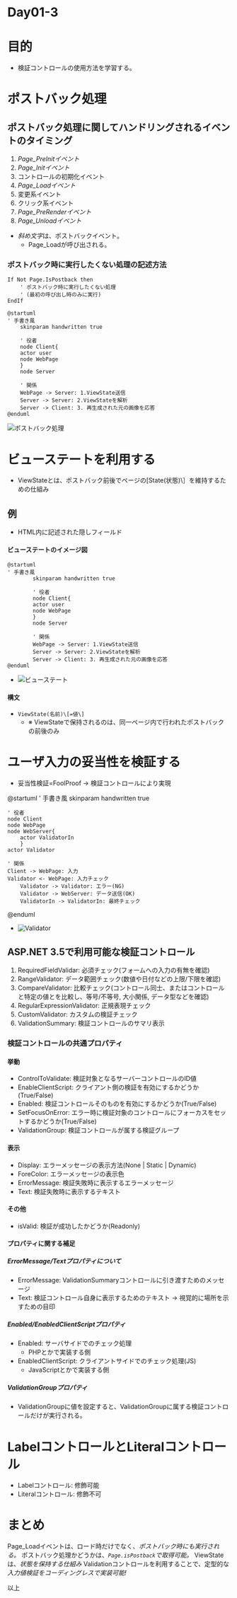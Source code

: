 Day01-3
===

# 目的

- 検証コントロールの使用方法を学習する。

# ポストバック処理

## ポストバック処理に関してハンドリングされるイベントのタイミング

1. *Page\_PreInitイベント*
1. *Page\_Initイベント*
1. コントロールの初期化イベント
1. *Page\_Loadイベント*
1. 変更系イベント
1. クリック系イベント
1. *Page\_PreRenderイベント*
1. *Page\_Unloadイベント*

- *斜め文字*は、ポストバックイベント。
  - Page\_Loadが呼び出される。

### ポストバック時に実行したくない処理の記述方法

	If Not Page.IsPostback then
		' ポストバック時に実行したくない処理
		' (最初の呼び出し時のみに実行)
	EndIf

	@startuml
	' 手書き風
		skinparam handwritten true
		
		' 役者
		node Client{
		actor user
		node WebPage
		}
		node Server
		
		' 関係
		WebPage -> Server: 1.ViewState送信
		Server -> Server: 2.ViewStateを解析
		Server -> Client: 3. 再生成された元の画像を応答
	@enduml

![ポストバック処理](./img/Day01/001.png)

# ビューステートを利用する

- ViewStateとは、ポストバック前後でページの\[State(状態)\］を維持するための仕組み

## 例

- HTML内に記述された隠しフィールド

	<input type="hidden" name="_VIEWSTATE" id="_VIEWSTATE" value="sGhnOwaGjoirgojgjaeojlabheiobReJwaoe" />

#### ビューステートのイメージ図

	@startuml
	' 手書き風
			skinparam handwritten true
			
			' 役者
			node Client{
			actor user
			node WebPage
			}
			node Server
			
			' 関係
			WebPage -> Server: 1.ViewState送信
			Server -> Server: 2.ViewStateを解析
			Server -> Client: 3. 再生成された元の画像を応答
	@enduml

- ![ビューステート](./img/Day01/002.png)

#### 構文

- `ViewState(名前)\[=値\]`
  - ※ ViewStateで保持されるのは、同一ページ内で行われたポストバックの前後のみ

# ユーザ入力の妥当性を検証する

- 妥当性検証=FoolProof -> 検証コントロールにより実現

@startuml
' 手書き風
	skinparam handwritten true

	' 役者
	node Client
	node WebPage
	node WebServer{
        actor ValidatorIn
        }
	actor Validator

	' 関係
	Client -> WebPage: 入力
	Validator <- WebPage: 入力チェック
        Validator -> Validator: エラー(NG)
        Validator -> WebServer: データ送信(OK)
        ValidatorIn -> ValidatorIn: 最終チェック
@enduml

- ![Validator](./img/Day01/003.png)

## ASP.NET 3.5で利用可能な検証コントロール

1. RequiredFieldValidar: 必須チェック(フォームへの入力の有無を確認)
1. RangeValidator: データ範囲チェック(数値や日付などの上限/下限を確認)
1. CompareValidator: 比較チェック(コントロール同士、またはコントロールと特定の値とを比較し、等号/不等号, 大小関係, データ型などを確認)
1. RegularExpressionValidator: 正規表現チェック
1. CustomValidator: カスタムの検証チェック
1. ValidationSummary: 検証コントロールのサマリ表示

### 検証コントロールの共通プロパティ

#### 挙動

- ControlToValidate: 検証対象となるサーバーコントロールのID値
- EnableClientScript: クライアント側の検証を有効にするかどうか(True/False)
- Enabled: 検証コントロールそのものを有効にするかどうか(True/False)
- SetFocusOnError: エラー時に検証対象のコントロールにフォーカスをセットするかどうか(True/False)
- ValidationGroup: 検証コントロールが属する検証グループ

#### 表示

- Display: エラーメッセージの表示方法(None | Static | Dynamic)
- ForeColor: エラーメッセージの表示色
- ErrorMessage: 検証失敗時に表示するエラーメッセージ
- Text: 検証失敗時に表示するテキスト

#### その他

- isValid: 検証が成功したかどうか(Readonly)

#### プロパティに関する補足

##### ErrorMessage/Textプロパティについて

- ErrorMessage: ValidationSummaryコントロールに引き渡すためのメッセージ
- Text: 検証コントロール自身に表示するためのテキスト -> 視覚的に場所を示すための目印

##### Enabled/EnabledClientScriptプロパティ

- Enabled: サーバサイドでのチェック処理
  - PHPとかで実装する側
- EnabledClientScript: クライアントサイドでのチェック処理(JS)
  - JavaScriptとかで実装する側

##### ValidationGroupプロパティ

- ValidationGroupに値を設定すると、ValidationGroupに属する検証コントロールだけが実行される。

# LabelコントロールとLiteralコントロール

- Labelコントロール: 修飾可能
- Literalコントロール: 修飾不可

# まとめ

Page\_Loadイベントは、ロード時だけでなく、*ポストバック時にも実行される。*
ポストバック処理かどうかは、*`Page.isPostback`で取得可能。*
ViewStateは、*状態を保持する仕組み*
Validationコントロールを利用することで、定型的な*入力値検証をコーディングレスで実装可能!*

以上

